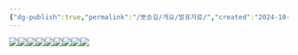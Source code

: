 ```yaml
---
{"dg-publish":true,"permalink":"/뽀송길/개요/발표자료/","created":"2024-10-03T12:20:25.796+09:00"}
---
```


![](https://i.imgur.com/mai00FL.jpeg)![](https://i.imgur.com/ktiCAOg.png)![](https://i.imgur.com/M3jNweO.jpeg)![](https://i.imgur.com/Upnr1ja.jpeg)![](https://i.imgur.com/UvBY5SP.jpeg)![](https://i.imgur.com/S22rVB1.jpeg)![](https://i.imgur.com/UUPXdj3.jpeg)![](https://i.imgur.com/5Dy3c1z.png)![](https://i.imgur.com/YRApdrf.jpeg)


